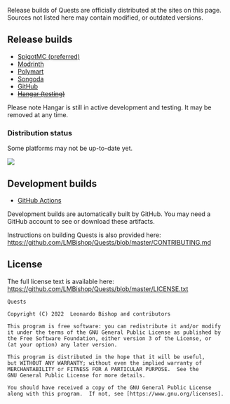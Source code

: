 Release builds of Quests are officially distributed at the
sites on this page. Sources not listed here may contain modified, or
outdated versions.

## Release builds

- [SpigotMC
  (preferred)](https://www.spigotmc.org/resources/quests-1-8-1-19-set-up-goals-for-players.23696/)
- [Modrinth](https://modrinth.com/mod/quests)
- [Polymart](https://polymart.org/resource/quests.938)
- [Songoda](https://songoda.com/marketplace/product/quests-quests.544)
- [GitHub](https://github.com/LMBishop/Quests/releases)
- <s>[Hangar (testing)](https://hangar.benndorf.dev/LMBishop/Quests)</s>

Please note Hangar is still in active development and testing. It may be
removed at any time.

### Distribution status

Some platforms may not be up-to-date yet.

<img src="https://mcbadges.leonardobishop.com/quests.svg"/>

## Development builds

- [GitHub Actions](https://github.com/LMBishop/Quests/actions)

Development builds are automatically built by GitHub. You may need a
GitHub account to see or download these artifacts.

Instructions on building Quests is also provided here:
<https://github.com/LMBishop/Quests/blob/master/CONTRIBUTING.md>

## License

The full license text is available here:
<https://github.com/LMBishop/Quests/blob/master/LICENSE.txt>

    Quests

    Copyright (C) 2022  Leonardo Bishop and contributors

    This program is free software: you can redistribute it and/or modify
    it under the terms of the GNU General Public License as published by
    the Free Software Foundation, either version 3 of the License, or
    (at your option) any later version.

    This program is distributed in the hope that it will be useful,
    but WITHOUT ANY WARRANTY; without even the implied warranty of
    MERCHANTABILITY or FITNESS FOR A PARTICULAR PURPOSE.  See the
    GNU General Public License for more details.

    You should have received a copy of the GNU General Public License
    along with this program.  If not, see [https://www.gnu.org/licenses].
